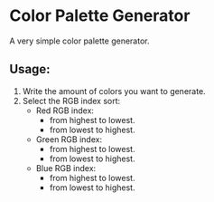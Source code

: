 # Color Palette Generator

A very simple color palette generator. 

## Usage:

1. Write the amount of colors you want to generate.
2. Select the RGB index sort:
   * Red RGB index:
       - from highest to lowest.
       - from lowest to highest.
   * Green RGB index:
       - from highest to lowest.
       - from lowest to highest.
   * Blue RGB index:
        - from highest to lowest.
       - from lowest to highest.
